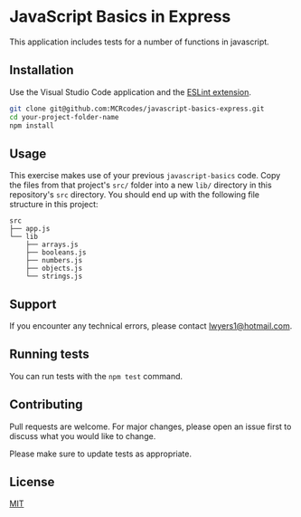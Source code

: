 # JavaScript Basics in Express

This application includes tests for a number of functions in javascript.

## Installation

Use the Visual Studio Code application and the [ESLint extension](https://marketplace.visualstudio.com/items?itemName=dbaeumer.vscode-eslint).

```bash
git clone git@github.com:MCRcodes/javascript-basics-express.git
cd your-project-folder-name
npm install
```

## Usage

This exercise makes use of your previous `javascript-basics` code. Copy the files from that project's `src/` folder into a new `lib/` directory in this repository's `src` directory. You should end up with the following file structure in this project:

```
src
├── app.js
└── lib
    ├── arrays.js
    ├── booleans.js
    ├── numbers.js
    ├── objects.js
    └── strings.js
```

## Support

If you encounter any technical errors, please contact lwyers1@hotmail.com.

## Running tests

You can run tests with the `npm test` command.

## Contributing

Pull requests are welcome. For major changes, please open an issue first
to discuss what you would like to change.

Please make sure to update tests as appropriate.

## License

[MIT](https://choosealicense.com/licenses/mit/)
